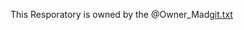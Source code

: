 This Resporatory is owned by the @Owner_Mad[git.txt](https://github.com/Owner-Mad/MadRepo/files/8351411/git.txt)
